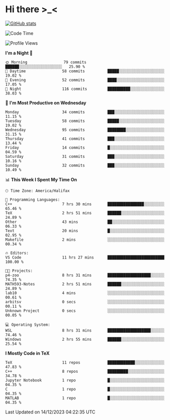 # Hi there \>_<

[![GitHub stats](https://github-readme-stats.vercel.app/api?username=ARessegetesStery&show_icons=true&theme=transparent)](https://github.com/anuraghazra/github-readme-stats)

<!--START_SECTION:waka-->
![Code Time](http://img.shields.io/badge/Code%20Time-546%20hrs%2042%20mins-blue)

![Profile Views](http://img.shields.io/badge/Profile%20Views-9-blue)

**I'm a Night 🦉** 

```text
🌞 Morning                79 commits          ██████░░░░░░░░░░░░░░░░░░░   25.90 % 
🌆 Daytime                58 commits          █████░░░░░░░░░░░░░░░░░░░░   19.02 % 
🌃 Evening                52 commits          ████░░░░░░░░░░░░░░░░░░░░░   17.05 % 
🌙 Night                  116 commits         ██████████░░░░░░░░░░░░░░░   38.03 % 
```
📅 **I'm Most Productive on Wednesday** 

```text
Monday                   34 commits          ███░░░░░░░░░░░░░░░░░░░░░░   11.15 % 
Tuesday                  58 commits          █████░░░░░░░░░░░░░░░░░░░░   19.02 % 
Wednesday                95 commits          ████████░░░░░░░░░░░░░░░░░   31.15 % 
Thursday                 41 commits          ███░░░░░░░░░░░░░░░░░░░░░░   13.44 % 
Friday                   14 commits          █░░░░░░░░░░░░░░░░░░░░░░░░   04.59 % 
Saturday                 31 commits          ███░░░░░░░░░░░░░░░░░░░░░░   10.16 % 
Sunday                   32 commits          ███░░░░░░░░░░░░░░░░░░░░░░   10.49 % 
```


📊 **This Week I Spent My Time On** 

```text
🕑︎ Time Zone: America/Halifax

💬 Programming Languages: 
C++                      7 hrs 30 mins       ████████████████░░░░░░░░░   65.46 % 
TeX                      2 hrs 51 mins       ██████░░░░░░░░░░░░░░░░░░░   24.89 % 
Other                    43 mins             ██░░░░░░░░░░░░░░░░░░░░░░░   06.33 % 
Text                     20 mins             █░░░░░░░░░░░░░░░░░░░░░░░░   02.95 % 
Makefile                 2 mins              ░░░░░░░░░░░░░░░░░░░░░░░░░   00.34 % 

🔥 Editors: 
VS Code                  11 hrs 27 mins      █████████████████████████   100.00 % 

🐱‍💻 Projects: 
p4-zoo                   8 hrs 31 mins       ███████████████████░░░░░░   74.35 % 
MATH593-Notes            2 hrs 51 mins       ██████░░░░░░░░░░░░░░░░░░░   24.89 % 
lab10                    4 mins              ░░░░░░░░░░░░░░░░░░░░░░░░░   00.61 % 
arbitsv                  0 secs              ░░░░░░░░░░░░░░░░░░░░░░░░░   00.11 % 
Unknown Project          0 secs              ░░░░░░░░░░░░░░░░░░░░░░░░░   00.05 % 

💻 Operating System: 
WSL                      8 hrs 31 mins       ███████████████████░░░░░░   74.46 % 
Windows                  2 hrs 55 mins       ██████░░░░░░░░░░░░░░░░░░░   25.54 % 
```

**I Mostly Code in TeX** 

```text
TeX                      11 repos            ████████████░░░░░░░░░░░░░   47.83 % 
C++                      8 repos             █████████░░░░░░░░░░░░░░░░   34.78 % 
Jupyter Notebook         1 repo              █░░░░░░░░░░░░░░░░░░░░░░░░   04.35 % 
C                        1 repo              █░░░░░░░░░░░░░░░░░░░░░░░░   04.35 % 
MATLAB                   1 repo              █░░░░░░░░░░░░░░░░░░░░░░░░   04.35 % 
```




 Last Updated on 14/12/2023 04:22:35 UTC
<!--END_SECTION:waka-->
